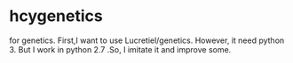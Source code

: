 hcygenetics
===========

for genetics. First,I want to use Lucretiel/genetics. However, it need python 3. But I work in python 2.7 .So, I imitate it and improve some.
